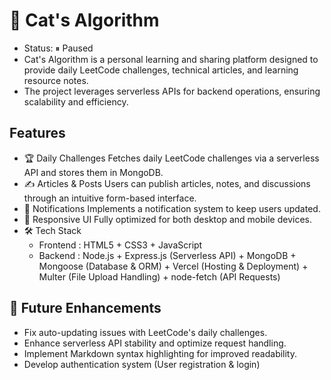 # 🚀 Cat's Algorithm

- Status: ⏸ Paused
- Cat's Algorithm is a personal learning and sharing platform designed to provide daily LeetCode challenges, technical articles, and learning resource notes.
- The project leverages serverless APIs for backend operations, ensuring scalability and efficiency.

## Features

- 🏆 Daily Challenges
  Fetches daily LeetCode challenges via a serverless API and stores them in MongoDB.
- ✍️ Articles & Posts
  Users can publish articles, notes, and discussions through an intuitive form-based interface.
- 🔔 Notifications
  Implements a notification system to keep users updated.
- 🎨 Responsive UI
  Fully optimized for both desktop and mobile devices.
- 🛠 Tech Stack
  - Frontend : HTML5 + CSS3 + JavaScript
  - Backend : Node.js + Express.js (Serverless API) + MongoDB + Mongoose (Database & ORM) + Vercel (Hosting & Deployment) + Multer (File Upload Handling) + node-fetch (API Requests)

## 🚀 Future Enhancements

- Fix auto-updating issues with LeetCode's daily challenges.
- Enhance serverless API stability and optimize request handling.
- Implement Markdown syntax highlighting for improved readability.
- Develop authentication system (User registration & login)
